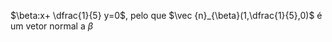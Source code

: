  $\beta:x+ \dfrac{1}{5} y=0$, pelo que  $\vec {n}_{\beta}(1,\dfrac{1}{5},0)$ é um vetor normal a $\beta$